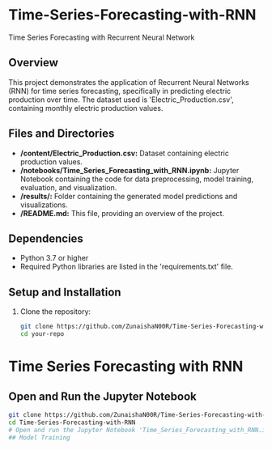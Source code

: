 # Time-Series-Forecasting-with-RNN
Time Series Forecasting with Recurrent Neural Network

## Overview

This project demonstrates the application of Recurrent Neural Networks (RNN) for time series forecasting, specifically in predicting electric production over time. The dataset used is 'Electric_Production.csv', containing monthly electric production values.

## Files and Directories

- **/content/Electric_Production.csv:** Dataset containing electric production values.
- **/notebooks/Time_Series_Forecasting_with_RNN.ipynb:** Jupyter Notebook containing the code for data preprocessing, model training, evaluation, and visualization.
- **/results/:** Folder containing the generated model predictions and visualizations.
- **/README.md:** This file, providing an overview of the project.

## Dependencies

- Python 3.7 or higher
- Required Python libraries are listed in the 'requirements.txt' file.

## Setup and Installation

1. Clone the repository:

   ```bash
   git clone https://github.com/ZunaishaN00R/Time-Series-Forecasting-with-RNN.git
   cd your-repo
# Time Series Forecasting with RNN

## Open and Run the Jupyter Notebook

```bash
git clone https://github.com/ZunaishaN00R/Time-Series-Forecasting-with-RNN.git
cd Time-Series-Forecasting-with-RNN
# Open and run the Jupyter Notebook 'Time_Series_Forecasting_with_RNN.ipynb' to execute the code.
## Model Training
